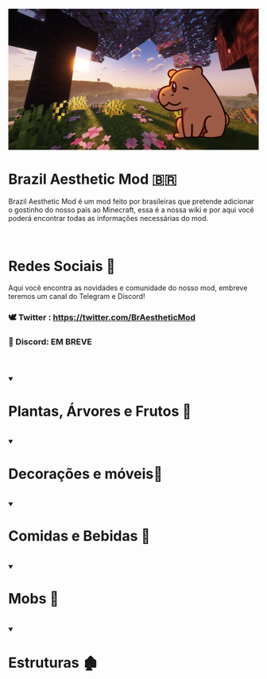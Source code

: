 ![Developer-Banner](./aiai.png)
<br>

# Brazil Aesthetic Mod 🇧🇷

<p>
 Brazil Aesthetic Mod é um mod feito por brasileiras que pretende adicionar o gostinho do nosso país ao Minecraft, essa é a nossa wiki e por aqui você poderá encontrar todas as informações necessárias do mod.
</p>

<br>

# Redes Sociais 📣

Aqui você encontra as novidades e comunidade do nosso mod, embreve teremos um canal do Telegram e Discord!

### 🕊 Twitter :  https://twitter.com/BrAestheticMod
### 📩 Discord: EM BREVE

#

<br>

<div>
  <details open>
    <summary><h1>Plantas, Árvores e Frutos 🌱</h1></summary>
 
   
  </details>
</div>



<br>

<div>
  <details open>
    <summary><h1>Decorações e móveis🔨</h1></summary>
 
   
  </details>
</div>


<br>

<div>
  <details open>
    <summary><h1>Comidas e Bebidas 🥂</h1></summary>
 
   
  </details>
</div>


<br>

<div>
  <details open>
    <summary><h1>Mobs 🐫</h1></summary>
 
   
  </details>
</div>

<br>

<div>
  <details open>
    <summary><h1>Estruturas 🏚</h1></summary>
 
   
  </details>
</div>




